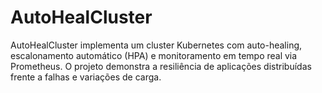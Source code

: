# AutoHealCluster
AutoHealCluster implementa um cluster Kubernetes com auto-healing, escalonamento automático (HPA) e monitoramento em tempo real via Prometheus. O projeto demonstra a resiliência de aplicações distribuídas frente a falhas e variações de carga.
